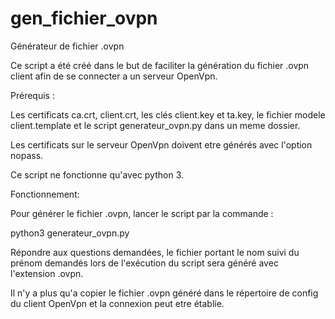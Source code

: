 # gen_fichier_ovpn
Générateur de fichier .ovpn

Ce script a été créé dans le but de faciliter la génération du fichier .ovpn client afin de se connecter a un serveur OpenVpn.

Prérequis :

Les certificats ca.crt, client.crt, les clés client.key et ta.key, le fichier modele client.template et le script generateur_ovpn.py dans un meme dossier.

Les certificats sur le serveur OpenVpn doivent etre générés avec l'option nopass.

Ce script ne fonctionne qu'avec python 3.



Fonctionnement:

Pour générer le fichier .ovpn, lancer le script par la commande :

python3 generateur_ovpn.py

Répondre aux questions demandées, le fichier portant le nom suivi du prénom demandés lors de l'exécution du script sera généré avec l'extension .ovpn.

Il n'y a plus qu'a copier le fichier .ovpn généré dans le répertoire de config du client OpenVpn et la connexion peut etre établie.